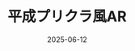 ---
title: "平成プリクラ風AR"
description: "FTMA2025の授業で作成したもの。カメラ映像にリアルタイムで顔認識を行い、顔に対して平成風プクラのエフェクトを重ねるWebアプリケーション。"
date: "2025-06-12"
tags: ["AR", "Computer Vision", "Web"]
tech: ["JavaScript", "WebAR", "MediaPipe", "Three.js"]
demo: "https://nako170148.github.io/purikura_ar/"
github: "https://github.com/nako170148/purikura_ar"
image: "/images/projects/purikura.png"
featured: true
---